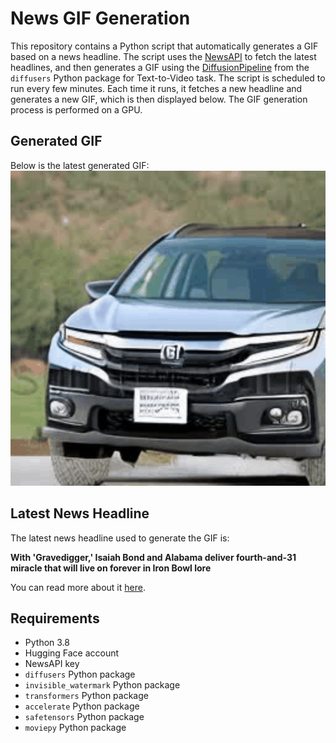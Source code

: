 # News GIF Generation
This repository contains a Python script that automatically generates a GIF based on a news headline. The script uses the [NewsAPI](https://newsapi.org/) to fetch the latest headlines, and then generates a GIF using the [DiffusionPipeline](https://github.com/huggingface/diffusers) from the `diffusers` Python package for Text-to-Video task.
The script is scheduled to run every few minutes. Each time it runs, it fetches a new headline and generates a new GIF, which is then displayed below. The GIF generation process is performed on a GPU.

## Generated GIF
Below is the latest generated GIF:
![Generated GIF](output.gif?raw=true&v=1701072702)

## Latest News Headline
The latest news headline used to generate the GIF is:

**With 'Gravedigger,' Isaiah Bond and Alabama deliver fourth-and-31 miracle that will live on forever in Iron Bowl lore**

You can read more about it [here](https://sports.yahoo.com/with-gravedigger-isaiah-bond-and-alabama-deliver-fourth-and-31-miracle-that-will-live-on-forever-in-iron-bowl-lore-024621100.html).

## Requirements
- Python 3.8
- Hugging Face account
- NewsAPI key
- `diffusers` Python package
- `invisible_watermark` Python package
- `transformers` Python package
- `accelerate` Python package
- `safetensors` Python package
- `moviepy` Python package
